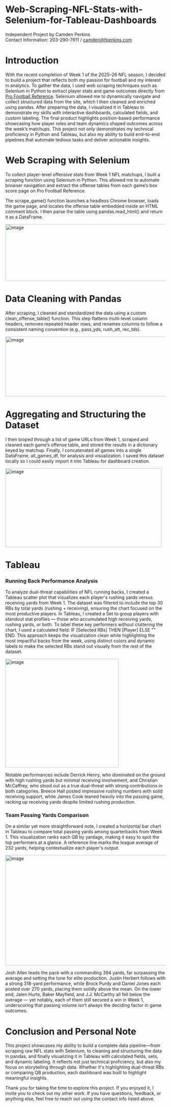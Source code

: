 # Web-Scraping-NFL-Stats-with-Selenium-for-Tableau-Dashboards
Independent Project by Camden Perkins <br>
Contact Information: 203-290-7611 / camden@fperkins.com

# Introduction
With the recent completion of Week 1 of the 2025–26 NFL season, I decided to build a project that reflects both my passion for football and my interest in analytics. 
To gather the data, I used web scraping techniques such as Selenium in Python to extract player stats and game outcomes directly from [Pro Football Reference](https://www.pro-football-reference.com/). Selenium allowed me to dynamically navigate and collect structured data from the site, which I then cleaned and enriched using pandas.
After preparing the data, I visualized it in Tableau to demonstrate my skills with interactive dashboards, calculated fields, and custom labeling. The final product highlights position-based performance showcasing how player roles and team dynamics shaped outcomes across the week’s matchups.
This project not only demonstrates my technical proficiency in Python and Tableau, but also my ability to build end-to-end pipelines that automate tedious tasks and deliver actionable insights.

# Web Scraping with Selenium

To collect player-level offensive stats from Week 1 NFL matchups, I built a scraping function using Selenium in Python. This allowed me to automate browser navigation and extract the offense tables from each game’s box score page on Pro Football Reference.

The scrape_game() function launches a headless Chrome browser, loads the game page, and locates the offense table embedded inside an HTML comment block. I then parse the table using pandas.read_html() and return it as a DataFrame.

<img width="524" height="178" alt="image" src="https://github.com/user-attachments/assets/51dcec50-6843-4fbe-9705-0304758df34c" />

# Data Cleaning with Pandas

After scraping, I cleaned and standardized the data using a custom clean_offense_table() function. This step flattens multi-level column headers, removes repeated header rows, and renames columns to follow a consistent naming convention (e.g., pass_yds, rush_att, rec_tds).

<img width="536" height="188" alt="image" src="https://github.com/user-attachments/assets/7796be55-0032-4806-b96d-f818ffbb1b02" />

# Aggregating and Structuring the Dataset
I then looped through a list of game URLs from Week 1, scraped and cleaned each game’s offense table, and stored the results in a dictionary keyed by matchup. Finally, I concatenated all games into a single DataFrame, all_games_df, for analysis and visualization. I saved this dataset locally so I could easily import it into Tableau for dashboard creation.

<img width="491" height="247" alt="image" src="https://github.com/user-attachments/assets/5735d053-15b4-4415-83fd-e0270b645885" />

# Tableau
### Running Back Performance Analysis
To analyze dual-threat capabilities of NFL running backs, I created a Tableau scatter plot that visualizes each player's rushing yards versus receiving yards from Week 1. The dataset was filtered to include the top 30 RBs by total yards (rushing + receiving), ensuring the chart focused on the most productive players. In Tableau, I created a Set to group players with standout stat profiles — those who accumulated high receiving yards, rushing yards, or both. To label these key performers without cluttering the chart, I used a calculated field: IF [Selected RBs] THEN [Player] ELSE "" END. This approach keeps the visualization clean while highlighting the most impactful backs from the week, using distinct colors and dynamic labels to make the selected RBs stand out visually from the rest of the dataset. <br>


<img width="356" height="341" alt="image" src="https://github.com/user-attachments/assets/55e50b2a-e7ba-4fa0-95cf-fdcbf5aaf21b" />

Notable performances include Derrick Henry, who dominated on the ground with high rushing yards but minimal receiving involvement, and Christian McCaffrey, who stood out as a true dual-threat with strong contributions in both categories. Breece Hall posted impressive rushing numbers with solid receiving support, while James Cook leaned heavily into the passing game, racking up receiving yards despite limited rushing production.

### Team Passing Yards Comparison
On a similar yet more straightforward note, I created a horizontal bar chart in Tableau to compare total passing yards among quarterbacks from Week 1. This visualization ranks each QB by yardage, making it easy to spot the top performers at a glance. A reference line marks the league average of 232 yards, helping contextualize each player's output.


<img width="641" height="346" alt="image" src="https://github.com/user-attachments/assets/5c549d31-2053-4579-9deb-30573b0d04b9" />


Josh Allen leads the pack with a commanding 394 yards, far surpassing the average and setting the tone for elite production. Justin Herbert follows with a strong 318-yard performance, while Brock Purdy and Daniel Jones each posted over 270 yards, placing them solidly above the mean. On the lower end, Jalen Hurts, Baker Mayfield, and J.J. McCarthy all fell below the average — yet notably, each of them still secured a win in Week 1, underscoring that passing volume isn’t always the deciding factor in game outcomes.

# Conclusion and Personal Note
This project showcases my ability to build a complete data pipeline—from scraping raw NFL stats with Selenium, to cleaning and structuring the data in pandas, and finally visualizing it in Tableau with calculated fields, sets, and dynamic labeling. It reflects not just technical proficiency, but also my focus on storytelling through data. Whether it's highlighting dual-threat RBs or comparing QB production, each dashboard was built to highlight meaningful insights.

Thank you for taking the time to explore this project. If you enjoyed it, I invite you to check out my other work. If you have questions, feedback, or anything else, feel free to reach out using the contact info listed above.
